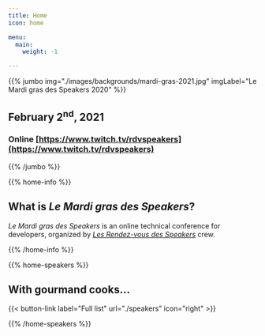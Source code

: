 ```yaml
---
title: Home
icon: home

menu:
  main:
    weight: -1

---
```

{{% jumbo img="./images/backgrounds/mardi-gras-2021.jpg" imgLabel="Le Mardi gras des Speakers 2020" %}}

## February 2<sup>nd</sup>, 2021
### Online [https://www.twitch.tv/rdvspeakers](https://www.twitch.tv/rdvspeakers)

{{% /jumbo %}}

<!-- ... -->


{{% home-info %}}

## What is *Le Mardi gras des Speakers*?

*Le Mardi gras des Speakers* is an online technical conference for developers, organized by [*Les Rendez-vous des Speakers*](https://rdv-speakers.fr/) crew. 


{{% /home-info %}}

<!-- ... -->
{{% home-speakers %}}
## With gourmand cooks...

{{< button-link label="Full list"
                url="./speakers"
                icon="right" >}}

{{% /home-speakers %}}